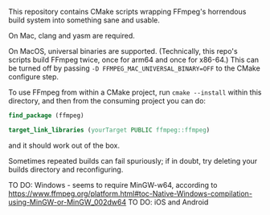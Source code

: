 This repository contains CMake scripts wrapping FFmpeg's horrendous build system into something sane and usable.

On Mac, clang and yasm are required.

On MacOS, universal binaries are supported. (Technically, this repo's scripts build FFmpeg twice, once for arm64 and once for x86-64.) This can be turned off by passing `-D FFMPEG_MAC_UNIVERSAL_BINARY=OFF` to the CMake configure step.

To use FFmpeg from within a CMake project, run `cmake --install` within this directory, and then from the consuming project you can do:
```cmake
find_package (ffmpeg)

target_link_libraries (yourTarget PUBLIC ffmpeg::ffmpeg)
```
and it should work out of the box.

Sometimes repeated builds can fail spuriously; if in doubt, try deleting your builds directory and reconfiguring.

TO DO: Windows - seems to require MinGW-w64, according to https://www.ffmpeg.org/platform.html#toc-Native-Windows-compilation-using-MinGW-or-MinGW_002dw64
TO DO: iOS and Android
